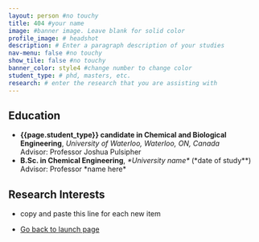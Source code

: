 ```yaml
---
layout: person #no touchy
title: 404 #your name
image: #banner image. Leave blank for solid color
profile_image: # headshot
description: # Enter a paragraph description of your studies
nav-menu: false #no touchy
show_tile: false #no touchy
banner_color: style4 #change number to change color
student_type: # phd, masters, etc.
research: # enter the research that you are assisting with
---
```


<section id="profile">
	<div class="inner">
        <h2>Education</h2>
        <ul>
			<li><b> {{page.student_type}} candidate in Chemical and Biological Engineering</b>, <i>University of Waterloo, Waterloo, ON, Canada</i> <br/>Advisor: Professor Joshua Pulsipher</li>
			<li><b>B.Sc. in Chemical Engineering</b>, <i>*University name*</i> (*date of study**)<br/> Advisor: Professor *name here*</li>
		</ul>
        <h2>Research Interests</h2>
        <ul>
            <li>copy and paste this line for each new item</li>
		</ul>
	</div>
</section>
<!-- back button -->
<section>
	<div class="inner">
		<ul class="actions">
    		<li><a href="/#launch" class="button icon fa-arrow-left">Go back to launch page</a></li>
		</ul>
	</div>
</section>